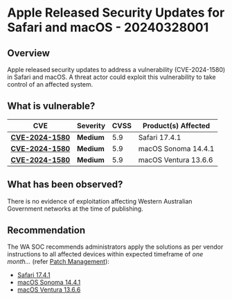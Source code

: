 # Apple Released Security Updates for Safari and macOS - 20240328001

## Overview

Apple released security updates to address a vulnerability (CVE-2024-1580) in Safari and macOS. A threat actor could exploit this vulnerability to take control of an affected system.

## What is vulnerable?

| CVE                                                                 | Severity   | CVSS | Product(s) Affected  |
| ------------------------------------------------------------------- | ---------- | ---- | -------------------- |
| [**CVE-2024-1580**](https://nvd.nist.gov/vuln/detail/CVE-2024-1580) | **Medium** | 5.9  | Safari 17.4.1        |
| [**CVE-2024-1580**](https://nvd.nist.gov/vuln/detail/CVE-2024-1580) | **Medium** | 5.9  | macOS Sonoma 14.4.1  |
| [**CVE-2024-1580**](https://nvd.nist.gov/vuln/detail/CVE-2024-1580) | **Medium** | 5.9  | macOS Ventura 13.6.6 |

## What has been observed?

There is no evidence of exploitation affecting Western Australian Government networks at the time of publishing.

## Recommendation

The WA SOC recommends administrators apply the solutions as per vendor instructions to all affected devices within expected timeframe of *one month...* (refer [Patch Management](../guidelines/patch-management.md)):

- [Safari 17.4.1](https://support.apple.com/en-us/HT214094)
- [macOS Sonoma 14.4.1](https://support.apple.com/en-us/HT214096)
- [macOS Ventura 13.6.6](https://support.apple.com/en-us/HT214095)

